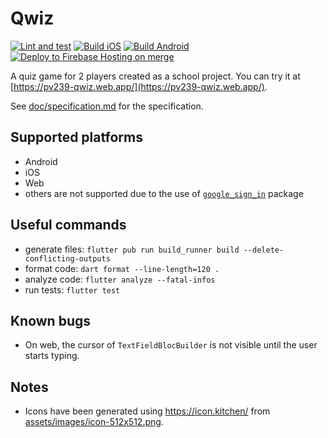 # Qwiz
[![Lint and test](https://github.com/petr7555/pv239_qwiz/actions/workflows/lint_and_test.yml/badge.svg)](https://github.com/petr7555/pv239_qwiz/actions/workflows/lint_and_test.yml)
[![Build iOS](https://github.com/petr7555/pv239_qwiz/actions/workflows/build_ios.yml/badge.svg)](https://github.com/petr7555/pv239_qwiz/actions/workflows/build_ios.yml)
[![Build Android](https://github.com/petr7555/pv239_qwiz/actions/workflows/build_android.yml/badge.svg)](https://github.com/petr7555/pv239_qwiz/actions/workflows/build_android.yml)
[![Deploy to Firebase Hosting on merge](https://github.com/petr7555/pv239_qwiz/actions/workflows/firebase-hosting-merge.yml/badge.svg)](https://github.com/petr7555/pv239_qwiz/actions/workflows/firebase-hosting-merge.yml)

A quiz game for 2 players created as a school project.
You can try it at [https://pv239-qwiz.web.app/](https://pv239-qwiz.web.app/). 

See [doc/specification.md](doc/specification.md) for the specification.

## Supported platforms

- Android
- iOS
- Web
- others are not supported due to the use
  of [`google_sign_in`](https://pub.dev/packages/google_sign_in) package

## Useful commands

- generate files: `flutter pub run build_runner build --delete-conflicting-outputs`
- format code: `dart format --line-length=120 .`
- analyze code: `flutter analyze --fatal-infos`
- run tests: `flutter test`

## Known bugs

- On web, the cursor of `TextFieldBlocBuilder` is not visible until the user starts typing.

## Notes

- Icons have been generated using https://icon.kitchen/ from [assets/images/icon-512x512.png](assets/images/icon-512x512.png).
